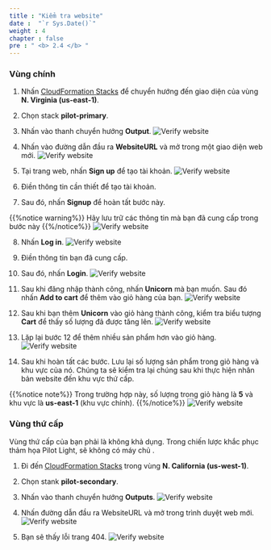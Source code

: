 ```yaml
---
title : "Kiểm tra website"
date :  "`r Sys.Date()`" 
weight : 4
chapter : false
pre : " <b> 2.4 </b> "
---
```


### Vùng chính
1. Nhấn [CloudFormation Stacks](https://us-east-1.console.aws.amazon.com/cloudformation/home?region=us-east-1#/stacks/events?stackId=arn%3Aaws%3Acloudformation%3Aus-west-1%3A170074558790%3Astack%2Fnetwork-stack%2F97f9d5d0-9f10-11ee-a02a-06401036bc1b&filteringText=&filteringStatus=active&viewNested=true) để chuyển hướng đến giao diện của vùng **N. Virginia (us-east-1)**.
2. Chọn stack **pilot-primary**.
3. Nhấn vào thanh chuyển hướng **Output**.
![Verify website](../../../images/2.preparation/2.4.verifywebsite/2.4.1verifywebsite.png?width=90pc)

4. Nhấn vào đường dẫn đầu ra **WebsiteURL** và mở trong một giao diện web mới.
![Verify website](../../../images/2.preparation/2.4.verifywebsite/2.4.2verifywebsite.png?width=90pc)

5. Tại trang web, nhấn **Sign up** để tạo tài khoản.
![Verify website](../../../images/2.preparation/2.4.verifywebsite/2.4.3verifywebsite.png?width=89pc)

6. Điền thông tin cần thiết để tạo tài khoản.
7. Sau đó, nhấn **Signup** để hoàn tất bước này.

{{%notice warning%}}
Hãy lưu trữ các thông tin mà bạn đã cung cấp trong bước này
{{%/notice%}}
![Verify website](../../../images/2.preparation/2.4.verifywebsite/2.4.4verifywebsite.png?width=90pc)

8. Nhấn **Log in**.
![Verify website](../../../images/2.preparation/2.4.verifywebsite/2.4.5verifywebsite.png?width=89pc)
9. Điền thông tin bạn đã cung cấp.
10. Sau đó, nhấn **Login**.
![Verify website](../../../images/2.preparation/2.4.verifywebsite/2.4.6verifywebsite.png?width=90pc)

11. Sau khi đăng nhập thành công, nhấn **Unicorn** mà bạn muốn. Sau đó nhấn **Add to cart** để thêm vào giỏ hàng của bạn.
![Verify website](../../../images/2.preparation/2.4.verifywebsite/2.4.7verifywebsite.png?width=90pc)

12. Sau khi bạn thêm **Unicorn** vào giỏ hàng thành công, kiểm tra biểu tượng **Cart** để thấy số lượng đã được tăng lên.
![Verify website](../../../images/2.preparation/2.4.verifywebsite/2.4.8verifywebsite.png?width=90pc)

13. Lặp lại bước 12 để thêm nhiều sản phẩm hơn vào giỏ hàng.
![Verify website](../../../images/2.preparation/2.4.verifywebsite/2.4.9verifywebsite.png?width=90pc)

14. Sau khi hoàn tất các bước. Lưu lại số lượng sản phẩm trong giỏ hàng và khu vực của nó. Chúng ta sẽ kiểm tra lại chúng sau khi thực hiện nhân bản website đến khu vực thứ cấp.

{{%notice note%}}
Trong trường hợp này, số lượng trong giỏ hàng là **5** và khu vực là **us-east-1** (khu vực chính).
{{%/notice%}}
![Verify website](../../../images/2.preparation/2.4.verifywebsite/2.4.10verifywebsite.png?width=90pc)


### Vùng thứ cấp
Vùng thứ cấp của bạn phải là không khả dụng. Trong chiến lược khắc phục thảm họa Pilot Light, sẽ không có máy chủ .
1. Đi đến [CloudFormation Stacks]() trong vùng **N. California (us-west-1)**.
2. Chọn stank **pilot-secondary**.
3. Nhấn vào thanh chuyển hướng **Outputs**.
![Verify website](../../../images/2.preparation/2.4.verifywebsite/2.4.11verifywebsite.png?width=90pc)

4. Nhấn đường dẫn đầu ra WebsiteURL và mở trong trình duyệt web mới.
![Verify website](../../../images/2.preparation/2.4.verifywebsite/2.4.12verifywebsite.png?width=90pc)

5. Bạn sẽ thấy lỗi trang 404.
![Verify website](../../../images/2.preparation/2.4.verifywebsite/2.4.13verifywebsite.png?width=90pc)